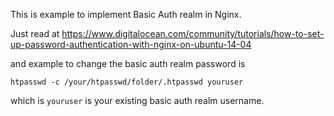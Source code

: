 This is example to implement Basic Auth realm in Nginx.

Just read at https://www.digitalocean.com/community/tutorials/how-to-set-up-password-authentication-with-nginx-on-ubuntu-14-04

and example to change the basic auth realm password is

```
htpasswd -c /your/htpasswd/folder/.htpasswd youruser
```

which is `youruser` is your existing basic auth realm username.
